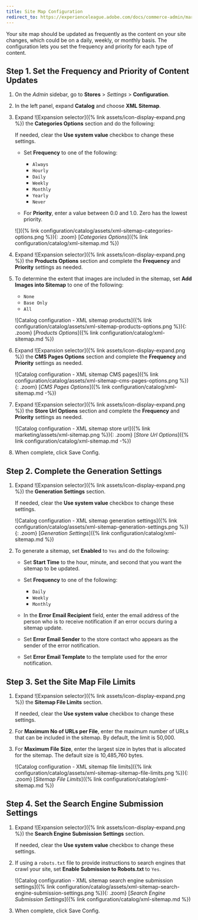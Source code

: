 ```yaml
---
title: Site Map Configuration
redirect_to: https://experienceleague.adobe.com/docs/commerce-admin/marketing/seo/sitemap-xml.html
---
```


Your site map should be updated as frequently as the content on your site changes, which could be on a daily, weekly, or monthly basis. The configuration lets you set the frequency and priority for each type of content.

## Step 1. Set the Frequency and Priority of Content Updates

1. On the _Admin_ sidebar, go to **Stores** > _Settings_ > **Configuration**.

1. In the left panel, expand **Catalog** and choose **XML Sitemap**.

1. Expand ![Expansion selector]({% link assets/icon-display-expand.png %}) the **Categories Options** section and do the following:

    If needed, clear the **Use system value** checkbox to change these settings.

   - Set **Frequency** to one of the following:

      - `Always`
      - `Hourly`
      - `Daily`
      - `Weekly`
      - `Monthly`
      - `Yearly`
      - `Never`

   - For **Priority**, enter a value between 0.0 and 1.0. Zero has the lowest priority.

    ![]({% link configuration/catalog/assets/xml-sitemap-categories-options.png %}){: .zoom}
    [_Categories Options_]({% link configuration/catalog/xml-sitemap.md %})

1. Expand ![Expansion selector]({% link assets/icon-display-expand.png %}) the **Products Options** section and complete the **Frequency** and **Priority** settings as needed.

1. To determine the extent that images are included in the sitemap, set **Add Images into Sitemap** to one of the following:

   - `None`
   - `Base Only`
   - `All`

    ![Catalog configuration - XML sitemap products]({% link configuration/catalog/assets/xml-sitemap-products-options.png %}){: .zoom}
    [_Products Options_]({% link configuration/catalog/xml-sitemap.md %})

1. Expand ![Expansion selector]({% link assets/icon-display-expand.png %}) the **CMS Pages Options** section and complete the **Frequency** and **Priority** settings as needed.

    ![Catalog configuration - XML sitemap CMS pages]({% link configuration/catalog/assets/xml-sitemap-cms-pages-options.png %}){: .zoom}
    [_CMS Pages Options_]({% link configuration/catalog/xml-sitemap.md -%})

1. Expand ![Expansion selector]({% link assets/icon-display-expand.png %}) the **Store Url Options** section and complete the **Frequency** and **Priority** settings as needed.

   ![Catalog configuration - XML sitemap store url]({% link marketing/assets/xml-sitemap.png %}){: .zoom}
   [_Store Url Options_]({% link configuration/catalog/xml-sitemap.md -%})

1. When complete, click <span class="btn">Save Config</span>.

## Step 2. Complete the Generation Settings

1. Expand ![Expansion selector]({% link assets/icon-display-expand.png %}) the **Generation Settings** section.

     If needed, clear the **Use system value** checkbox to change these settings.

    ![Catalog configuration - XML sitemap generation settings]({% link configuration/catalog/assets/xml-sitemap-generation-settings.png %}){: .zoom}
    [_Generation Settings_]({% link configuration/catalog/xml-sitemap.md %})

1. To generate a sitemap, set **Enabled** to `Yes` and do the following:

   - Set **Start Time** to the hour, minute, and second that you want the sitemap to be updated.

   - Set **Frequency** to one of the following:

      - `Daily`
      - `Weekly`
      - `Monthly`

   - In the **Error Email Recipient** field, enter the email address of the person who is to receive notification if an error occurs during a sitemap update.

   - Set **Error Email Sender** to the store contact who appears as the sender of the error notification.

   - Set **Error Email Template** to the template used for the error notification.

## Step 3. Set the Site Map File Limits

1. Expand ![Expansion selector]({% link assets/icon-display-expand.png %}) the **Sitemap File Limits** section.

   If needed, clear the **Use system value** checkbox to change these settings.

1. For **Maximum No of URLs per File**, enter the maximum number of URLs that can be included in the sitemap. By default, the limit is 50,000.

1. For **Maximum File Size**, enter the largest size in bytes that is allocated for the sitemap. The default size is 10,485,760 bytes.

    ![Catalog configuration - XML sitemap file limits]({% link configuration/catalog/assets/xml-sitemap-sitemap-file-limits.png %}){: .zoom}
    [_Sitemap File Limits_]({% link configuration/catalog/xml-sitemap.md %})

## Step 4. Set the Search Engine Submission Settings

1. Expand ![Expansion selector]({% link assets/icon-display-expand.png %}) the **Search Engine Submission Settings** section.

    If needed, clear the **Use system value** checkbox to change these settings.

1. If using a `robots.txt` file to provide instructions to search engines that crawl your site, set **Enable Submission to Robots.txt** to `Yes`.

    ![Catalog configuration - XML sitemap search engine submission settings]({% link configuration/catalog/assets/xml-sitemap-search-engine-submission-settings.png %}){: .zoom}
    [_Search Engine Submission Settings_]({% link configuration/catalog/xml-sitemap.md %})

1. When complete, click <span class="btn">Save Config</span>.
